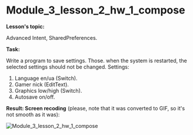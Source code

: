 # Module_3_lesson_2_hw_1_compose

**Lesson's topic:**

Advanced Intent, SharedPreferences.

**Task:**

Write a program to save settings. Those. when the system is restarted, the selected settings should not be changed.
Settings:
1) Language en/ua (Switch).
2) Gamer nick (EditText).
3) Graphics low/high (Switch).
4) Autosave on/off.

**Result: Screen recoding** (please, note that it was converted to GIF, so it's not smooth as it was):

![Module_3_lesson_2_hw_1_compose](https://github.com/vdcast/Module_3_lesson_2_hw_1_compose/assets/108469609/5a72fe4b-37ff-4adf-a2ce-a1b749bb9563)
